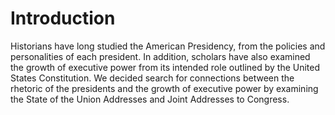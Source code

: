 # Introduction

Historians have long studied the American Presidency, from the policies and personalities of each president. In addition, scholars have also examined the growth of executive power from its intended role outlined by the United States Constitution. We decided search for connections between the rhetoric of the presidents and the growth of executive power by examining the State of the Union Addresses and Joint Addresses to Congress. 
